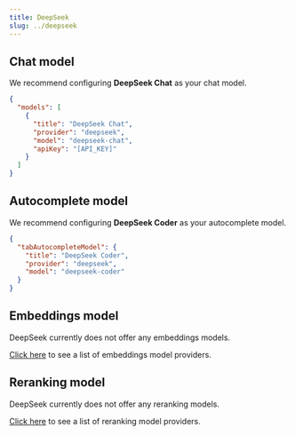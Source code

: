 ```yaml
---
title: DeepSeek
slug: ../deepseek
---
```


## Chat model

We recommend configuring **DeepSeek Chat** as your chat model.

```json title="config.json"
{
  "models": [
    {
      "title": "DeepSeek Chat",
      "provider": "deepseek",
      "model": "deepseek-chat",
      "apiKey": "[API_KEY]"
    }
  ]
}
```

## Autocomplete model

We recommend configuring **DeepSeek Coder** as your autocomplete model.

```json title="config.json"
{
  "tabAutocompleteModel": {
    "title": "DeepSeek Coder",
    "provider": "deepseek",
    "model": "deepseek-coder"
  }
}
```

## Embeddings model

DeepSeek currently does not offer any embeddings models.

[Click here](../../model-types/embeddings.md) to see a list of embeddings model providers.

## Reranking model

DeepSeek currently does not offer any reranking models.

[Click here](../../model-types/reranking.md) to see a list of reranking model providers.
